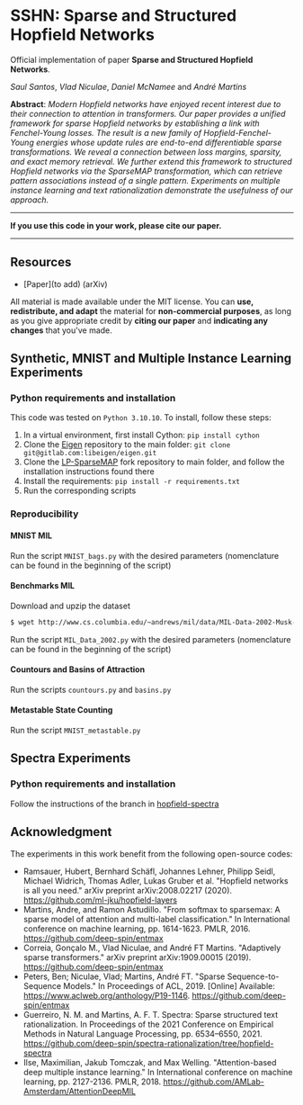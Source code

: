 # SSHN: Sparse and Structured Hopfield Networks
Official implementation of paper **Sparse and Structured Hopfield Networks**.

*Saul Santos*, *Vlad Niculae*, *Daniel McNamee* and *André Martins*

**Abstract**: *Modern Hopfield networks have enjoyed recent interest due to their connection to attention in transformers. Our paper provides a unified framework for sparse Hopfield networks by establishing a link with Fenchel-Young losses. The result is a new family of Hopfield-Fenchel-Young energies whose update rules are end-to-end differentiable sparse transformations. We reveal a connection between loss margins, sparsity, and exact memory retrieval. We further extend this framework to structured Hopfield networks via the SparseMAP transformation, which can retrieve pattern associations instead of a single pattern. Experiments on multiple instance learning and text rationalization demonstrate the usefulness of our approach.*

----------

**If you use this code in your work, please cite our paper.**

----------

## Resources

- [Paper](to add) (arXiv)

All material is made available under the MIT license. You can **use, redistribute, and adapt** the material for **non-commercial purposes**, as long as you give appropriate credit by **citing our paper** and **indicating any changes** that you've made.


## Synthetic, MNIST and Multiple Instance Learning Experiments
### Python requirements and installation

This code was tested on `Python 3.10.10`. To install, follow these steps:

1. In a virtual environment, first install Cython: `pip install cython`
2. Clone the [Eigen](https://gitlab.com/libeigen/eigen.git) repository to the main folder: `git clone git@gitlab.com:libeigen/eigen.git`
3. Clone the [LP-SparseMAP](https://github.com/nunonmg/lp-sparsemap) fork repository to main folder, and follow the installation instructions found there
4. Install the requirements: `pip install -r requirements.txt`
5. Run the corresponding scripts

### Reproducibility
#### MNIST MIL
Run the script `MNIST_bags.py` with the desired parameters (nomenclature can be found in the beginning of the script)

#### Benchmarks MIL

Download and upzip the dataset

```bash
$ wget http://www.cs.columbia.edu/~andrews/mil/data/MIL-Data-2002-Musk-Corel-Trec9-MATLAB.tgz 
```

Run the script `MIL_Data_2002.py` with the desired parameters (nomenclature can be found in the beginning of the script)

#### Countours and Basins of Attraction
Run the scripts `countours.py` and `basins.py` 

#### Metastable State Counting
Run the script `MNIST_metastable.py`

## Spectra Experiments
### Python requirements and installation
Follow the instructions of the branch in [hopfield-spectra](https://github.com/deep-spin/spectra-rationalization/tree/hopfield-spectra)

## Acknowledgment

The experiments in this work benefit from the following open-source codes:
* Ramsauer, Hubert, Bernhard Schäfl, Johannes Lehner, Philipp Seidl, Michael Widrich, Thomas Adler, Lukas Gruber et al. "Hopfield networks is all you need." arXiv preprint arXiv:2008.02217 (2020). https://github.com/ml-jku/hopfield-layers
* Martins, Andre, and Ramon Astudillo. "From softmax to sparsemax: A sparse model of attention and multi-label classification." In International conference on machine learning, pp. 1614-1623. PMLR, 2016. https://github.com/deep-spin/entmax
* Correia, Gonçalo M., Vlad Niculae, and André FT Martins. "Adaptively sparse transformers." arXiv preprint arXiv:1909.00015 (2019). https://github.com/deep-spin/entmax
* Peters, Ben; Niculae, Vlad; Martins, André FT. "Sparse Sequence-to-Sequence Models." In Proceedings of ACL, 2019. [Online] Available: https://www.aclweb.org/anthology/P19-1146.  https://github.com/deep-spin/entmax
* Guerreiro, N. M. and Martins, A. F. T. Spectra: Sparse structured text rationalization. In Proceedings of the 2021 Conference on Empirical Methods in Natural Language Processing, pp. 6534–6550, 2021. https://github.com/deep-spin/spectra-rationalization/tree/hopfield-spectra
* Ilse, Maximilian, Jakub Tomczak, and Max Welling. "Attention-based deep multiple instance learning." In International conference on machine learning, pp. 2127-2136. PMLR, 2018. https://github.com/AMLab-Amsterdam/AttentionDeepMIL

